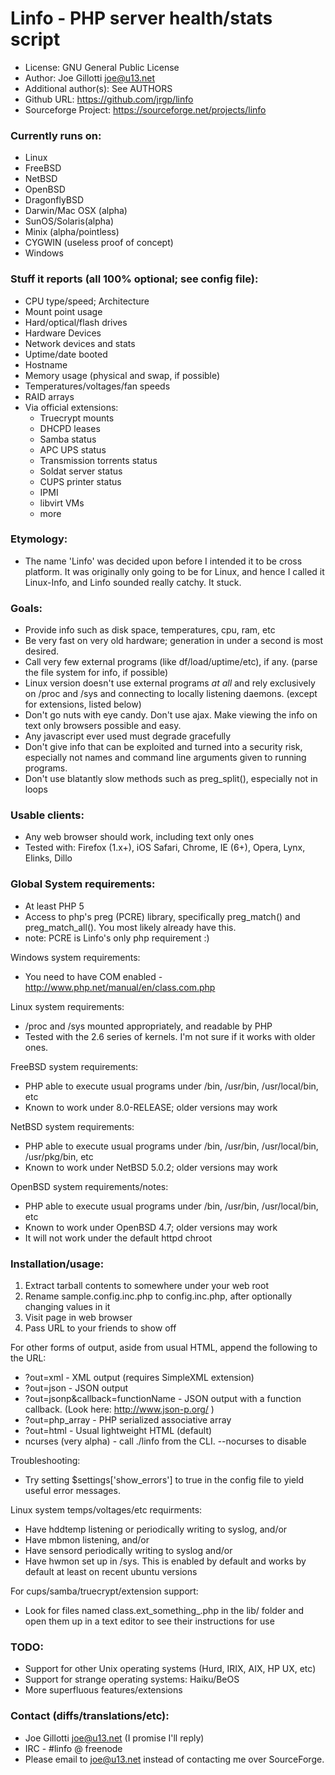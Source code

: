 # Linfo - PHP server health/stats script 

 - License: GNU General Public License
 - Author: Joe Gillotti <joe@u13.net>
 - Additional author(s): See AUTHORS
 - Github URL: https://github.com/jrgp/linfo
 - Sourceforge Project: https://sourceforge.net/projects/linfo

### Currently runs on:
 - Linux
 - FreeBSD
 - NetBSD
 - OpenBSD
 - DragonflyBSD
 - Darwin/Mac OSX (alpha)
 - SunOS/Solaris(alpha)
 - Minix (alpha/pointless)
 - CYGWIN (useless proof of concept)
 - Windows

### Stuff it reports (all 100% optional; see config file):
 - CPU type/speed; Architecture
 - Mount point usage
 - Hard/optical/flash drives
 - Hardware Devices
 - Network devices and stats
 - Uptime/date booted
 - Hostname
 - Memory usage (physical and swap, if possible)
 - Temperatures/voltages/fan speeds
 - RAID arrays
 - Via official extensions:
   - Truecrypt mounts
   - DHCPD leases
   - Samba status
   - APC UPS status
   - Transmission torrents status
   - Soldat server status
   - CUPS printer status
   - IPMI 
   - libvirt VMs
   - more

### Etymology:
 - The name 'Linfo' was decided upon before I intended it to be cross platform.
   It was originally only going to be for Linux, and hence I called it Linux-Info,
   and Linfo sounded really catchy. It stuck.

### Goals: 
 - Provide info such as disk space, temperatures, cpu, ram, etc
 - Be very fast on very old hardware; generation in under a second is most desired.
 - Call very few external programs (like df/load/uptime/etc), if any. (parse
   the file system for info, if possible)
 - Linux version doesn't use external programs *at all* and rely exclusively on
   /proc and /sys and connecting to locally listening daemons. (except for extensions, listed below)
 - Don't go nuts with eye candy. Don't use ajax. Make viewing the info on
   text only browsers possible and easy.
 - Any javascript ever used must degrade gracefully
 - Don't give info that can be exploited and turned into a security risk, especially
   not names and command line arguments given to running programs.
 - Don't use blatantly slow methods such as preg_split(), especially not in loops

### Usable clients:
 - Any web browser should work, including text only ones
 - Tested with: Firefox (1.x+), iOS Safari, Chrome, IE (6+), Opera, Lynx, Elinks, Dillo

### Global System requirements: 
 - At least PHP 5
 - Access to php's preg (PCRE) library, specifically preg_match() 
   and preg_match_all(). You most likely already have this.
 - note: PCRE is Linfo's only php requirement :)

Windows system requirements:
 - You need to have COM enabled - http://www.php.net/manual/en/class.com.php

Linux system requirements:
 - /proc and /sys mounted appropriately, and readable by PHP
 - Tested with the 2.6 series of kernels. I'm not sure if it works with older ones.

FreeBSD system requirements:
 - PHP able to execute usual programs under /bin, /usr/bin, /usr/local/bin, etc
 - Known to work under 8.0-RELEASE; older versions may work

NetBSD system requirements:
 - PHP able to execute usual programs under /bin, /usr/bin, /usr/local/bin, /usr/pkg/bin, etc
 - Known to work under NetBSD 5.0.2; older versions may work

OpenBSD system requirements/notes:
 - PHP able to execute usual programs under /bin, /usr/bin, /usr/local/bin,  etc
 - Known to work under OpenBSD 4.7; older versions may work
 - It will not work under the default httpd chroot

### Installation/usage:
 1. Extract tarball contents to somewhere under your web root
 2. Rename sample.config.inc.php to config.inc.php, after optionally changing values in it
 3. Visit page in web browser
 4. Pass URL to your friends to show off

For other forms of output, aside from usual HTML, append the following to the URL:
 - ?out=xml - XML output (requires SimpleXML extension)
 - ?out=json - JSON output
 - ?out=jsonp&callback=functionName - JSON output with a function callback. (Look here: http://www.json-p.org/ )
 - ?out=php_array - PHP serialized associative array
 - ?out=html - Usual lightweight HTML (default)
 - ncurses (very alpha) - call ./linfo from the CLI. --nocurses to disable

Troubleshooting:
 - Try setting $settings['show_errors'] to true in the config file to yield 
   useful error messages. 

Linux system temps/voltages/etc requirments:
 - Have hddtemp listening or periodically writing to syslog, and/or
 - Have mbmon listening, and/or
 - Have sensord periodically writing to syslog and/or
 - Have hwmon set up in /sys. This is enabled by default and works by default 
   at least on recent ubuntu versions
 
For cups/samba/truecrypt/extension support:
 - Look for files named class.ext_something_.php in the lib/ folder and open them up in a text editor
   to see their instructions for use

### TODO:
 - Support for other Unix operating systems (Hurd, IRIX, AIX, HP UX, etc)
 - Support for strange operating systems: Haiku/BeOS
 - More superfluous features/extensions

### Contact (diffs/translations/etc):
 - Joe Gillotti <joe@u13.net>  (I promise I'll reply)
 - IRC - #linfo @ freenode
 - Please email to joe@u13.net instead of contacting me over SourceForge.

